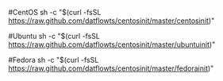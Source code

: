 #CentOS
sh -c "$(curl -fsSL https://raw.github.com/datflowts/centosinit/master/centosinit)"

#Ubuntu
sh -c "$(curl -fsSL https://raw.github.com/datflowts/centosinit/master/ubuntuinit)"

#Fedora
sh -c "$(curl -fsSL https://raw.github.com/datflowts/centosinit/master/fedorainit)"
